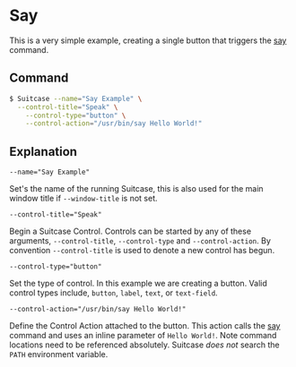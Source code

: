 # Say

This is a very simple example, creating a single button that triggers the [say](x-man-page://say) command.

## Command

```bash
$ Suitcase --name="Say Example" \
  --control-title="Speak" \
    --control-type="button" \
    --control-action="/usr/bin/say Hello World!"
```

## Explanation

    --name="Say Example"
    
Set's the name of the running Suitcase, this is also used for the main window title if `--window-title`  is not set.

    --control-title="Speak"
    
Begin a Suitcase Control. Controls can be started by any of these arguments, `--control-title`, `--control-type` and `--control-action`. By convention `--control-title` is used to denote a new control has begun.

    --control-type="button"
    
Set the type of control. In this example we are creating a button. Valid control types include, `button`, `label`, `text`, or `text-field`.

    --control-action="/usr/bin/say Hello World!"
    
Define the Control Action attached to the button. This action calls the [say](x-man-page://say) command and uses an inline parameter of `Hello World!`. Note command locations need to be referenced absolutely. Suitcase *does not* search the `PATH` environment variable.